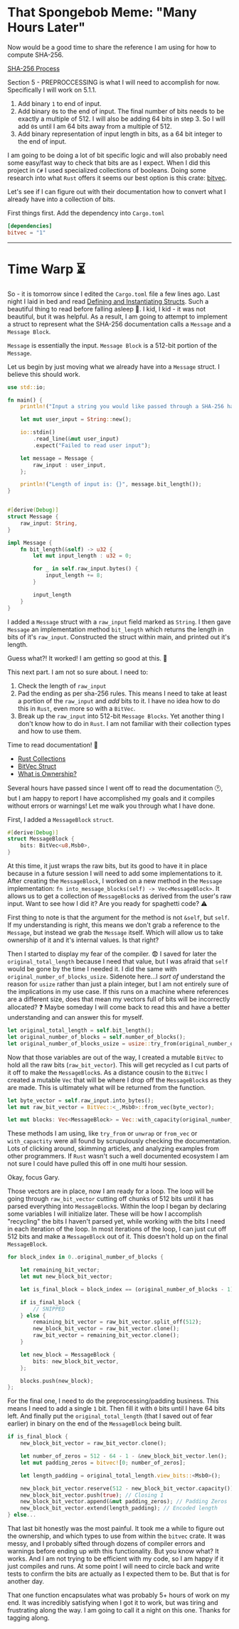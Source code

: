 # That Spongebob Meme: "Many Hours Later"

Now would be a good time to share the reference I am using for how to compute SHA-256.

[SHA-256 Process](https://csrc.nist.gov/csrc/media/publications/fips/180/4/final/documents/fips180-4-draft-aug2014.pdf)

Section 5 - PREPROCCESSING is what I will need to accomplish for now. Specifically I will work on 5.1.1.

1. Add binary `1` to end of input.
2. Add binary `0`s to the end of input. The final number of bits needs to be exactly a multiple of 512. I will also be adding 64 bits in step 3. So I will add `0`s until I am 64 bits away from a multiple of 512.
3. Add binary representation of input length in bits, as a 64 bit integer to the end of input.

I am going to be doing a lot of bit specific logic and will also probably need some easy/fast way to check that bits are as I expect. When I did this project in `C#` I used specialized collections of booleans. Doing some research into what `Rust` offers it seems our best option is this crate: [bitvec](https://docs.rs/bitvec/latest/bitvec/).

Let's see if I can figure out with their documentation how to convert what I already have into a collection of bits.

First things first. Add the dependency into `Cargo.toml`

```toml
[dependencies]
bitvec = "1"
```
***

# Time Warp :hourglass_flowing_sand:

So - it is tomorrow since I edited the `Cargo.toml` file a few lines ago. Last night I laid in bed and read [Defining and Instantiating Structs](https://doc.rust-lang.org/book/ch05-01-defining-structs.html). Such a beautiful thing to read before falling asleep :rose:. I kid, I kid - it was not beautiful, but it was helpful. As a result, I am going to attempt to implement a struct to represent what the SHA-256 documentation calls a `Message` and a `Message Block`.

`Message` is essentially the input. `Message Block` is a 512-bit portion of the `Message`.

Let us begin by just moving what we already have into a `Message` struct. I believe this should work.

```Rust
use std::io;

fn main() {
    println!("Input a string you would like passed through a SHA-256 hashing algorithm.");

    let mut user_input = String::new();

    io::stdin()
        .read_line(&mut user_input)
        .expect("Failed to read user input");

    let message = Message {
    	raw_input : user_input,
    };

	println!("Length of input is: {}", message.bit_length());
}


#[derive(Debug)]
struct Message {
	raw_input: String,
}

impl Message {
	fn bit_length(&self) -> u32 {
		let mut input_length : u32 = 0;

		for _ in self.raw_input.bytes() {
			input_length += 8;
		}

		input_length
	}
}
```

I added a `Message` struct with a `raw_input` field marked as `String`. I then gave `Message` an implementation method `bit_length` which returns the length in bits of it's `raw_input`. Constructed the struct within main, and printed out it's length.

Guess what?! It worked! I am getting so good at this. :star_struck:

This next part. I am not so sure about. I need to:

1. Check the length of `raw_input`
2. Pad the ending as per sha-256 rules. This means I need to take at least a portion of the `raw_input` and *_add_* bits to it. I have no idea how to do this in `Rust`, even more so with a `BitVec`.
3. Break up the `raw_input` into 512-bit `Message Blocks`. Yet another thing I don't know how to do in `Rust`. I am not familiar with their collection types and how to use them.

Time to read documentation! :scroll:

- [Rust Collections](https://doc.rust-lang.org/std/collections/index.html)
- [BitVec Struct](https://docs.rs/bitvec/latest/bitvec/vec/struct.BitVec.html)
- [What is Ownership?](https://doc.rust-lang.org/book/ch04-01-what-is-ownership.html)

Several hours have passed since I went off to read the documentation :clock1:, but I am happy to report I have accomplished my goals and it compiles without errors or warnings! Let me walk you through what I have done.

First, I added a `MessageBlock` `struct`.
```Rust
#[derive(Debug)]
struct MessageBlock {
	bits: BitVec<u8,Msb0>,
}
```

At this time, it just wraps the raw bits, but its good to have it in place because in a future session I will need to add some implementations to it. After creating the `MessageBlock`, I worked on a new method in the `Message` implementation: `fn into_message_blocks(self) -> Vec<MessageBlock>`. It allows us to get a collection of `MessageBlock`s as derived from the user's raw input. Want to see how I did it? Are you ready for spaghetti code? :warning:

First thing to note is that the argument for the method is not `&self`, but `self`. If my understanding is right, this means we don't grab a reference to the `Message`, but instead we grab the `Message` itself. Which will allow us to take ownership of it and it's internal values. Is that right?

Then I started to display my fear of the compiler. :fearful: I saved for later the `original_total_length` because I need that value, but I was afraid that `self` would be gone by the time I needed it. I did the same with `original_number_of_blocks_usize`. Sidenote here...I *sort of* understand the reason for `usize` rather than just a plain integer, but I am not entirely sure of the implications in my use case. If this runs on a machine where references are a different size, does that mean my vectors full of bits will be incorrectly allocated? :question: Maybe someday I will come back to read this and have a better understanding and can answer this for myself.
```Rust
let original_total_length = self.bit_length();
let original_number_of_blocks = self.number_of_blocks();
let original_number_of_blocks_usize = usize::try_from(original_number_of_blocks).unwrap();
```

Now that those variables are out of the way, I created a mutable `BitVec` to hold all the raw bits (`raw_bit_vector`). This will get recycled as I cut parts of it off to make the `MessageBlock`s. As a distance cousin to the `BitVec` I created a mutable `Vec` that will be where I drop off the `MessageBlock`s as they are made. This is ultimately what will be returned from the function.
```Rust
let byte_vector = self.raw_input.into_bytes();
let mut raw_bit_vector = BitVec::<_,Msb0>::from_vec(byte_vector);

let mut blocks: Vec<MessageBlock> = Vec::with_capacity(original_number_of_blocks_usize);
```

These methods I am using, like `try_from` or `unwrap` or `from_vec` or `with_capactity` were all found by scrupulously checking the documentation. Lots of clicking around, skimming articles, and analyzing examples from other programmers. If `Rust` wasn't such a well documented ecosystem I am not sure I could have pulled this off in one multi hour session. 

Okay, focus Gary.

Those vectors are in place, now I am ready for a loop. The loop will be going through `raw_bit_vector` cutting off chunks of 512 bits until it has parsed everything into `MessageBlock`s. Within the loop I began by declaring some variables I will initialize later. These will be how I accomplish "recycling" the bits I haven't parsed yet, while working with the bits I need in each iteration of the loop. In most iterations of the loop, I can just cut off 512 bits and make a `MessageBlock` out of it. This doesn't hold up on the final `MessageBlock`.
```Rust
for block_index in 0..original_number_of_blocks {

	let remaining_bit_vector;
	let mut new_block_bit_vector;

	let is_final_block = block_index == (original_number_of_blocks - 1);

	if is_final_block {
		// SNIPPED
	} else {
		remaining_bit_vector = raw_bit_vector.split_off(512);
		new_block_bit_vector = raw_bit_vector.clone();
		raw_bit_vector = remaining_bit_vector.clone();
	}

	let new_block = MessageBlock {
		bits: new_block_bit_vector,
	};

	blocks.push(new_block);
};
```

For the final one, I need to do the preprocessing/padding business. This means I need to add a single `1` bit. Then fill it with `0` bits until I have 64 bits left. And finally put the `original_total_length` (that I saved out of fear earlier) in binary on the end of the `MessageBlock` being built.
```Rust
if is_final_block {
	new_block_bit_vector = raw_bit_vector.clone();

	let number_of_zeros = 512 - 64 - 1 - &new_block_bit_vector.len();
	let mut padding_zeros = bitvec![0; number_of_zeros];

	let length_padding = original_total_length.view_bits::<Msb0>();

	new_block_bit_vector.reserve(512 - new_block_bit_vector.capacity()); // Ensure we can hold 512 bits.
	new_block_bit_vector.push(true); // Closing 1
	new_block_bit_vector.append(&mut padding_zeros); // Padding Zeros
	new_block_bit_vector.extend(length_padding); // Encoded length
} else...
```

That last bit honestly was the most painful. It took me a while to figure out the ownership, and which types to use from within the `bitvec` crate. It was messy, and I probably sifted through dozens of compiler errors and warnings before ending up with this functionality. But you know what? It works. And I am not trying to be efficient with my code, so I am happy if it just compiles and runs. At some point I will need to circle back and write tests to confirm the bits are actually as I expected them to be. But that is for another day.

That one function encapsulates what was probably 5+ hours of work on my end. It was incredibly satisfying when I got it to work, but was tiring and frustrating along the way. I am going to call it a night on this one. Thanks for tagging along.
